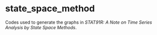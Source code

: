 # state_space_method
Codes used to generate the graphs in *STAT91R: A Note on Time Series Analysis by State Space Methods*.
